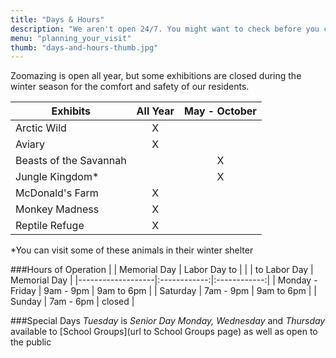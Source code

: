 ```yaml
---
title: "Days & Hours"
description: "We aren't open 24/7. You might want to check before you come."
menu: "planning_your_visit"
thumb: "days-and-hours-thumb.jpg"
---
```

Zoomazing is open all year, but some exhibitions are closed during the winter season for the comfort and safety of our residents.

| Exhibits               | All Year | May - October |
|------------------------|:--------:|:-------------:|
| Arctic Wild            |     X    |               |
| Aviary                 |     X    |               |
| Beasts of the Savannah |          |       X       |
| Jungle Kingdom*        |          |       X       |
| McDonald's Farm        |     X    |               |
| Monkey Madness         |     X    |               |
| Reptile Refuge         |     X    |               |

*You can visit some of these animals in their winter shelter

###Hours of Operation
|                   | Memorial Day | Labor Day to |
|                   | to Labor Day | Memorial Day |
|-------------------|:------------:|:------------:|
| Monday - Friday   |  9am - 9pm   |  9am to 6pm  |
| Saturday          |  7am - 9pm   |  9am to 6pm  |
| Sunday            |  7am - 6pm   |    closed    |

###Special Days
*Tuesday* is _Senior Day_
*Monday, Wednesday* and *Thursday* available to [School Groups](url to School Groups page) as well as open to the public
